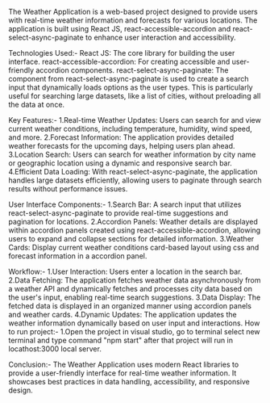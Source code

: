 The Weather Application is a web-based project designed to provide users with real-time weather information and forecasts for various locations.
The application is built using React JS, react-accessible-accordion and react-select-async-paginate to enhance user interaction and accessibility.

Technologies Used:-
React JS: The core library for building the user interface.
react-accessible-accordion: For creating accessible and user-friendly accordion components.
react-select-async-paginate: The <AsyncPaginate> component from react-select-async-paginate is used to create a search input that dynamically loads options as the user types.
                             This is particularly useful for searching large datasets, like a list of cities, without preloading all the data at once.


Key Features:-
1.Real-time Weather Updates: Users can search for and view current weather conditions, including temperature, humidity, wind speed, and more.
2.Forecast Information: The application provides detailed weather forecasts for the upcoming days, helping users plan ahead.
3.Location Search: Users can search for weather information by city name or geographic location using a dynamic and responsive search bar.
4.Efficient Data Loading: With react-select-async-paginate, the application handles large datasets efficiently, allowing users to paginate through search results without performance issues.

User Interface Components:-
1.Search Bar: A search input that utilizes react-select-async-paginate to provide real-time suggestions and pagination for locations.
2.Accordion Panels: Weather details are displayed within accordion panels created using react-accessible-accordion, allowing users to expand and collapse sections for detailed information.
3.Weather Cards: Display current weather conditions card-based layout using css and forecast information in a accordion panel.

Workflow:-
1.User Interaction: Users enter a location in the search bar.
2.Data Fetching: The application fetches weather data asynchronously from a weather API and dynamically fetches and processes city data based on the user's input, enabling real-time search suggestions.
3.Data Display: The fetched data is displayed in an organized manner using accordion panels and weather cards.
4.Dynamic Updates: The application updates the weather information dynamically based on user input and interactions.
How to run project:-
1.Open the project in visual studio, go to terminal select new terminal and type command "npm start" after that project will run in locathost:3000 local server.

Conclusion:-
The Weather Application uses modern React libraries to provide a user-friendly interface for real-time weather information. It showcases best practices in data handling, accessibility, and responsive design.













